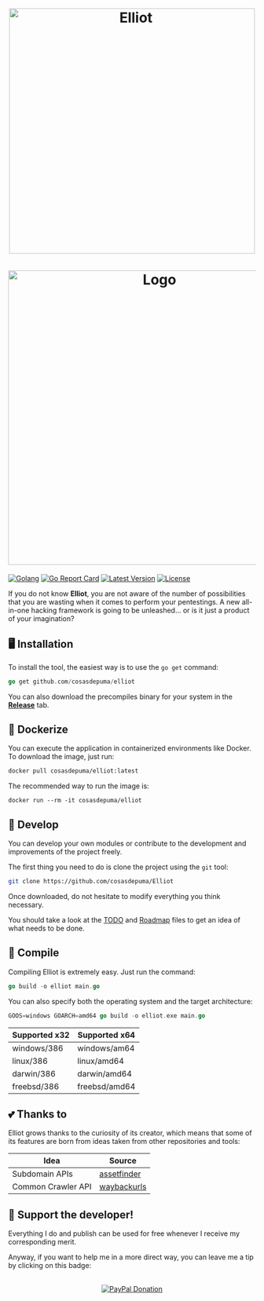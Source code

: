 <h1 align="center">
  <img src="https://raw.githubusercontent.com/CosasDePuma/Elliot/master/.github/readme/elliot.gif" alt="Elliot" width="500">
  <br><br>
  <img src="https://raw.githubusercontent.com/CosasDePuma/Elliot/master/.github/readme/logo.png" alt="Logo" width="600">
</h1>

[![Golang](https://img.shields.io/github/go-mod/go-version/cosasdepuma/elliot?style=for-the-badge)](https://pkg.go.dev/mod/github.com/cosasdepuma/elliot)
[![Go Report Card](https://goreportcard.com/badge/github.com/cosasdepuma/elliot?style=for-the-badge)](https://goreportcard.com/report/github.com/cosasdepuma/elliot)
[![Latest Version](https://img.shields.io/badge/latest-v0.0.2-green?style=for-the-badge)](https://github.com/CosasDePuma/Elliot/releases/)
[![License](https://img.shields.io/github/license/cosasdepuma/elliot?style=for-the-badge&color=important)](./LICENSE)

If you do not know **Elliot**, you are not aware of the number of possibilities that you are wasting when it comes to perform your pentestings. A new all-in-one hacking framework is going to be unleashed... or is it just a product of your imagination?

🖥️ Installation
---
To install the tool, the easiest way is to use the `go get` command:

```go
go get github.com/cosasdepuma/elliot
```

You can also download the precompiles binary for your system in the [**Release**](https://github.com/CosasDePuma/Elliot/releases) tab.

🐋 Dockerize
---
You can execute the application in containerized environments like Docker. To download the image, just run:

```sh
docker pull cosasdepuma/elliot:latest
```

The recommended way to run the image is:

```
docker run --rm -it cosasdepuma/elliot
```

🔩 Develop
---
You can develop your own modules or contribute to the development and improvements of the project freely.

The first thing you need to do is clone the project using the `git` tool:

```sh
git clone https://github.com/cosasdepuma/Elliot
```

Once downloaded, do not hesitate to modify everything you think necessary.

You should take a look at the [TODO](./TODO.md) and [Roadmap](./ROADMAP.md) files to get an idea of what needs to be done.

🔧 Compile
---

Compiling Elliot is extremely easy. Just run the command:

```go
go build -o elliot main.go
```

You can also specify both the operating system and the target architecture:

```go
GOOS=windows GOARCH=amd64 go build -o elliot.exe main.go
```


| Supported x32 | Supported x64 |
| --- | --- |
| windows/386 | windows/am64 |
| linux/386 | linux/amd64 |
| darwin/386 | darwin/amd64 |
| freebsd/386 | freebsd/amd64 |

💕 Thanks to
---
Elliot grows thanks to the curiosity of its creator, which means that some of its features are born from ideas taken from other repositories and tools:

| Idea | Source |
| --- | --- |
| Subdomain APIs | [assetfinder](https://github.com/tomnomnom/assetfinder) |
| Common Crawler API | [waybackurls](https://github.com/daehee/waybackurls/blob/master/main.go#L174) |


🐙 Support the developer!
----
Everything I do and publish can be used for free whenever I receive my corresponding merit.

Anyway, if you want to help me in a more direct way, you can leave me a tip by clicking on this badge:

<p align="center">
    </br>
    <a href="https://www.paypal.me/cosasdepuma/"><img src="https://img.shields.io/badge/Donate-PayPal-blue.svg?style=for-the-badge" alt="PayPal Donation"></a>
</p>